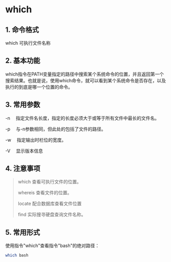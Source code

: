 # which

## 1. 命令格式

which 可执行文件名称

## 2. 基本功能

which指令在PATH变量指定的路径中搜索某个系统命令的位置，并且返回第一个搜索结果。也就是说，使用which命令，就可以看到某个系统命令是否存在，以及执行的到底是哪一个位置的命令。

## 3. 常用参数

-n 　指定文件名长度，指定的长度必须大于或等于所有文件中最长的文件名。

-p 　与-n参数相同，但此处的包括了文件的路径。

-w 　指定输出时栏位的宽度。

-V 　显示版本信息

## 4. 注意事项

> which  查看可执行文件的位置。
>
> whereis 查看文件的位置。
>
> locate   配合数据库查看文件位置
>
> find   实际搜寻硬盘查询文件名称。

## 5. 常用形式

使用指令"which"查看指令"bash"的绝对路径：

```bash
which bash
```
